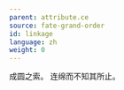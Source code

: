 ```yaml
---
parent: attribute.ce
source: fate-grand-order
id: linkage
language: zh
weight: 0
---
```


成圆之索。
连绵而不知其所止。

